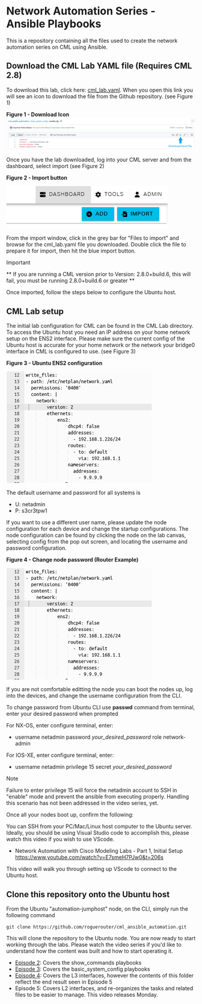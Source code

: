 # Network Automation Series - Ansible Playbooks

This is a repository containing all the files used to create the network automation series on CML using Ansible.

## Download the CML Lab YAML file **(Requires CML 2.8)**

To download this lab, click here: [cml_lab.yaml](./CML_Lab/cml_lab.yaml).  When you open this link you will see an icon to download the file from the Github repository. (see Figure 1)

**Figure 1 - Download Icon**
![Example Github Download Button](./images/download_icon_git.png)

Once you have the lab downloaded, log into your CML server and from the dashboard, select import (see Figure 2)

**Figure 2 - Import button**

![CML Import Button](./images/import_cml.png)

From the import window, click in the grey bar for "Files to import" and browse for the cml_lab.yaml file you downloaded.  Double click the file to prepare it for import, then hit the blue import button.

> [!IMPORTANT]
> ** If you are running a CML version prior to Version: 2.8.0+build.6, this will
> fail, you must be running 2.8.0+build.6 or greater **

Once imported, follow the steps below to configure the Ubuntu host.

## CML Lab setup

The initial lab configuration for CML can be found in the CML Lab directory.  To access the Ubuntu host you need an IP address on your home network setup on the ENS2 interface.  Please make sure the current config of the Ubuntu host is accurate for your home network or the network your bridge0 interface in CML is configured to use. (see Figure 3)

**Figure 3 - Ubuntu ENS2 configuration**

![Ubuntu ENS2 configuration](./images/lab_ubuntu_int-ens2.png)

The default username and password for all systems is 

* U: netadmin
* P: s3cr3tpw1

If you want to use a different user name, please update the node configuration for each device and change the startup configurations.  The node configuration can be found by clicking the node on the lab canvas, selecting config from the pop out screen, and locating the username and password configuration.  

**Figure 4 - Change node password (Router Example)**

![Ubuntu ENS2 configuration](./images/lab_ubuntu_int-ens2.png)

If you are not comfortable editting the node you can boot the nodes up, log into the devices, and change the username configuration from the CLI.  

To change password from Ubuntu CLI use **passwd** command from terminal, enter your desired password when prompted

For NX-OS, enter configure terminal, enter:
* username netadmin password *your_desired_password* role network-admin

For IOS-XE, enter configure terminal, enter:
* username netadmin privilege 15 secret *your_desired_password*

> [!NOTE]
> Failure to enter privilege 15 will force the netadmin account to SSH in
> "enable" mode and prevent the ansible from executing properly.  Handling this
> scenario has not been addressed in the video series, yet.

Once all your nodes boot up, confirm the following:

You can SSH from your PC/Mac/Linux host computer to the Ubuntu server.  Ideally, you should be using Visual Studio code to accomplish this, please watch this video if you wish to use VScode.

* Network Automation with Cisco Modeling Labs - Part 1, Initial Setup
https://www.youtube.com/watch?v=E7smeH7PJw0&t=206s

This video will walk you through setting up VScode to connect to the Ubuntu host.

## Clone this repository onto the Ubuntu host

From the Ubuntu "automation-jumphost" node, on the CLI, simply run the following command

```
git clone https://github.com/roguerouter/cml_ansible_automation.git
```

This will clone the repository to the Ubuntu node.  You are now ready to start working through the labs.  Please watch the video series if you'd like to understand how the content was built and how to start operating it.

* [Episode 2](https://youtu.be/lEqLMKUth8c?si=4Jz_oZftoTFi24qt): Covers the show_commands playbooks
* [Episode 3](https://youtu.be/aWOWPwgHAEI?si=6jBPM4phUge_Sea1): Covers the basic_system_config playbooks
* [Episode 4](https://youtu.be/zi19S_dp03U?si=RiUuCdCM0PXHj7mR): Covers the L3 interfaces, however the contents of this folder reflect the end result seen in Episode 5
* Episode 5: Covers L2 interfaces, and re-organizes the tasks and related files to be easier to manage.  This video releases Monday.
